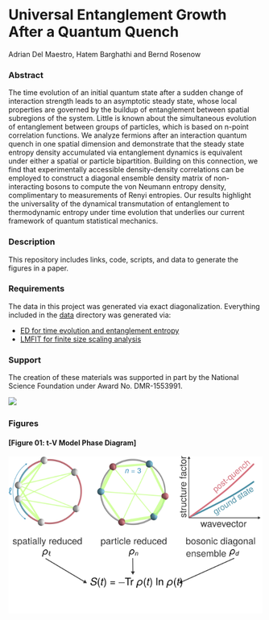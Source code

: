 # Universal Entanglement Growth After a Quantum Quench
Adrian Del Maestro, Hatem Barghathi and Bernd Rosenow

### Abstract
The time evolution of an initial  quantum state after a sudden change of interaction strength  leads to an asymptotic steady state, whose local properties are governed by the buildup of entanglement between spatial subregions of the system. Little is known about the simultaneous evolution of entanglement between groups of particles, which is based on n-point correlation functions.  We  analyze fermions after an interaction quantum quench in one spatial dimension and demonstrate that the steady state entropy density accumulated via entanglement dynamics is equivalent under either a spatial or particle bipartition.  Building on this connection, we  find that experimentally accessible density-density correlations can be employed to construct a  diagonal ensemble density matrix of  non-interacting bosons to compute the von Neumann entropy density, complimentary to measurements of  Renyi entropies. Our results highlight the universality of the dynamical transmutation of entanglement to thermodynamic entropy under time evolution that underlies our current framework of quantum statistical mechanics.

### Description
This repository includes links, code, scripts, and data to generate the figures in a paper.

### Requirements
The data in this project was generated via exact diagonalization.  Everything included in the [data](https://github.com/DelMaestroGroup/papers-code-EntanglementQuantumQuench/tree/master/data) directory was generated via:

* [ED for time evolution and entanglement entropy](https://github.com/DelMaestroGroup/tVDiagonalizeTimeEvaluationQuench/tree/TranslationalSymmetricInitialState_IntFermionBasis)
* [LMFIT for finite size scaling analysis](https://lmfit.github.io/lmfit-py/)

### Support
The creation of these materials was supported in part by the National Science Foundation under Award No. DMR-1553991.

[<img width="100px" src="https://www.nsf.gov/images/logos/NSF_4-Color_bitmap_Logo.png">](http://www.nsf.gov/awardsearch/showAward?AWD_ID=1553991)

### Figures

#### [Figure 01: t-V Model Phase Diagram]
<img src="https://raw.githubusercontent.com/DelMaestroGroup/papers-code-EntanglementQuantumQuench/master/figures/method_flowchart_nobox.svg">

